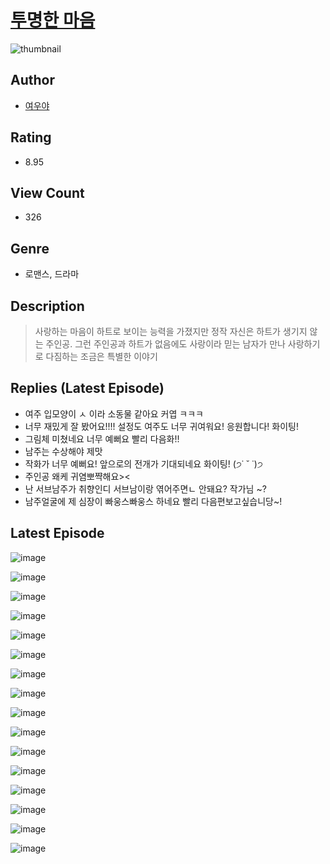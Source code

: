 # [투명한 마음](https://comic.naver.com/challenge/list?titleId=810989)
![thumbnail](https://image-comic.pstatic.net/user_contents_data/challenge_comic/2023/05/25/258776/upload_3775249268733272883_480x623.jpeg)

## Author
- [여우야](https://comic.naver.com/artistTitle?id=258776)

## Rating
- 8.95

## View Count
- 326

## Genre
- 로맨스, 드라마

## Description
> 사랑하는 마음이 하트로 보이는 능력을 가졌지만 정작 자신은 하트가 생기지 않는 주인공. 그런 주인공과 하트가 없음에도 사랑이라 믿는 남자가 만나 사랑하기로 다짐하는 조금은 특별한 이야기

## Replies (Latest Episode)
- 여주 입모양이 ㅅ 이라 소동물 같아요 커엽 ㅋㅋㅋ
- 너무 재밌게 잘 봤어요!!!! 설정도 여주도 너무 귀여워요! 응원합니다! 화이팅!
- 그림체 미쳤네요 너무 예뻐요 빨리 다음화!!
- 남주는 수상해야 제맛
- 작화가 너무 예뻐요! 앞으로의 전개가 기대되네요 화이팅! (੭˙ ˘ ˙)੭
- 주인공 왜케 귀염뽀쨕해요><
- 난 서브남주가 취향인디 서브남이랑 엮어주면ㄴ 안돼요? 작가님 ~?
- 남주얼굴에 제 심장이 빠웅스빠웅스 하네요 빨리 다음편보고싶습니당~!

## Latest Episode
![image](https://image-comic.pstatic.net/user_contents_data/challenge_comic/2023/05/25/258776/upload_3689911756139160376.jpeg)

![image](https://image-comic.pstatic.net/user_contents_data/challenge_comic/2023/05/25/258776/upload_3919598635605832033.jpeg)

![image](https://image-comic.pstatic.net/user_contents_data/challenge_comic/2023/05/25/258776/upload_7305456758262096229.jpeg)

![image](https://image-comic.pstatic.net/user_contents_data/challenge_comic/2023/05/25/258776/upload_3919649221828228407.jpeg)

![image](https://image-comic.pstatic.net/user_contents_data/challenge_comic/2023/05/25/258776/upload_4121131433311232312.jpeg)

![image](https://image-comic.pstatic.net/user_contents_data/challenge_comic/2023/05/25/258776/upload_3630289635104547942.jpeg)

![image](https://image-comic.pstatic.net/user_contents_data/challenge_comic/2023/05/25/258776/upload_7292281503720169825.jpeg)

![image](https://image-comic.pstatic.net/user_contents_data/challenge_comic/2023/05/25/258776/upload_7077232216261276216.jpeg)

![image](https://image-comic.pstatic.net/user_contents_data/challenge_comic/2023/05/25/258776/upload_7293407394966614325.jpeg)

![image](https://image-comic.pstatic.net/user_contents_data/challenge_comic/2023/05/25/258776/upload_7220506299450012985.jpeg)

![image](https://image-comic.pstatic.net/user_contents_data/challenge_comic/2023/05/25/258776/upload_7219609270498844984.jpeg)

![image](https://image-comic.pstatic.net/user_contents_data/challenge_comic/2023/05/25/258776/upload_3616444802979291956.jpeg)

![image](https://image-comic.pstatic.net/user_contents_data/challenge_comic/2023/05/25/258776/upload_4122592705692067381.jpeg)

![image](https://image-comic.pstatic.net/user_contents_data/challenge_comic/2023/05/25/258776/upload_3618704307860486502.jpeg)

![image](https://image-comic.pstatic.net/user_contents_data/challenge_comic/2023/05/25/258776/upload_7364621659277648691.jpeg)

![image](https://image-comic.pstatic.net/user_contents_data/challenge_comic/2023/05/25/258776/upload_7089900784958126438.jpeg)
